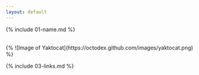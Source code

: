 ```yaml
---
layout: default
---
```


{% include 01-name.md %}

<br>
{% ![Image of Yaktocat](https://octodex.github.com/images/yaktocat.png) %}

<br>

{% include 03-links.md %}

